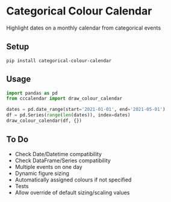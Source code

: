 # Categorical Colour Calendar
Highlight dates on a monthly calendar from categorical events
## Setup
```
pip install categorical-colour-calendar
```
## Usage
```python
import pandas as pd
from cccalendar import draw_colour_calendar

dates = pd.date_range(start='2021-01-01', end='2021-05-01')
df = pd.Series(range(len(dates)), index=dates)
draw_colour_calendar(df, {})
```
## To Do
- Check Date/Datetime compatibility
- Check DataFrame/Series compatibility
- Multiple events on one day
- Dynamic figure sizing
- Automatically assigned colours if not specified
- Tests
- Allow override of default sizing/scaling values